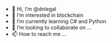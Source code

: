 - 👋 Hi, I’m @dnlegal
- 👀 I’m interested in blockchain
- 🌱 I’m currently learning C# and Python
- 💞️ I’m looking to collaborate on ...
- 📫 How to reach me ...

<!---
dnlegal/dnlegal is a ✨ special ✨ repository because its `README.md` (this file) appears on your GitHub profile.
You can click the Preview link to take a look at your changes.
--->
